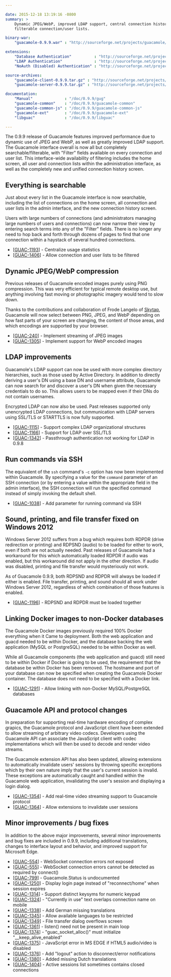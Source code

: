 ```yaml
---

date: 2015-12-18 13:19:16 -0800
summary: >
    Dynamic JPEG/WebP, improved LDAP support, central connection history,
    filterable connection/user lists.

binary-war:
    "guacamole-0.9.9.war" : "http://sourceforge.net/projects/guacamole/files/current/binary/guacamole-0.9.9.war/download"

extensions:
    "Database Authentication"          : "http://sourceforge.net/projects/guacamole/files/current/extensions/guacamole-auth-jdbc-0.9.9.tar.gz/download"
    "LDAP Authentication"              : "http://sourceforge.net/projects/guacamole/files/current/extensions/guacamole-auth-ldap-0.9.9.tar.gz/download"
    "NoAuth (Disabled) Authentication" : "http://sourceforge.net/projects/guacamole/files/current/extensions/guacamole-auth-noauth-0.9.9.tar.gz/download"

source-archives:
    "guacamole-client-0.9.9.tar.gz" : "http://sourceforge.net/projects/guacamole/files/current/source/guacamole-client-0.9.9.tar.gz/download"
    "guacamole-server-0.9.9.tar.gz" : "http://sourceforge.net/projects/guacamole/files/current/source/guacamole-server-0.9.9.tar.gz/download"

documentation:
    "Manual"              : "/doc/0.9.9/gug"
    "guacamole-common"    : "/doc/0.9.9/guacamole-common"
    "guacamole-common-js" : "/doc/0.9.9/guacamole-common-js"
    "guacamole-ext"       : "/doc/0.9.9/guacamole-ext"
    "libguac"             : "/doc/0.9.9/libguac"

---
```


The 0.9.9 release of Guacamole features improved performance due to dynamic use
of JPEG and WebP, as well as greatly improved LDAP support. The Guacamole
interface overall is now all but completely searchable/filterable, with
"Filter" fields available on every connection and user list. This interface-wide
availability of filtering includes the home screen, all user and
connection lists within the administration interface, as well as the completely
new and unified connection history screen.

Everything is searchable
------------------------

Just about every list in the Guacamole interface is now searchable, including
the list of connections on the home screen, all connection and user lists in
the admin interface, and the new connection history screen.

Users with large numbers of connections (and administrators managing large
numbers of users and connections) can now narrow their view by entering search
terms into any of the "Filter" fields. There is no longer any need to hop back
and forth through dozens of pages to find that one connection within a haystack
of several hundred connections.

 * [<a href='https://glyptodon.org/jira/browse/GUAC-1193'>GUAC-1193</a>] - Centralize usage statistics
 * [<a href='https://glyptodon.org/jira/browse/GUAC-1406'>GUAC-1406</a>] - Allow connection and user lists to be filtered

Dynamic JPEG/WebP compression
-----------------------------

Previous releases of Guacamole encoded images purely using PNG compression.
This was very efficient for typical remote desktop use, but anything involving
fast moving or photographic imagery would tend to slow down.

Thanks to the contributions and collaboration of Frode Langelo of [Skytap](http://www.skytap.com/), Guacamole will
now select between PNG, JPEG, and WebP depending on how fast parts of your
screen are changing, the content of those areas, and which encodings are
supported by your browser.

 * [<a href='https://glyptodon.org/jira/browse/GUAC-240'>GUAC-240</a>] - Implement streaming of JPEG images
 * [<a href='https://glyptodon.org/jira/browse/GUAC-1305'>GUAC-1305</a>] - Implement support for WebP encoded images

LDAP improvements
-----------------

Guacamole's LDAP support can now be used with more complex directory
hierarchies, such as those used by Active Directory. In addition to directly
deriving a user's DN using a base DN and username attribute, Guacamole can now
search for and discover a user's DN when given the necessary credentials to do
so. This allows users to be mapped even if their DNs do not contain usernames.

Encrypted LDAP can now also be used. Past releases supported only unencrypted
LDAP connections, but communication with LDAP servers using SSL/TLS or STARTTLS
is now fully supported.

 * [<a href='https://glyptodon.org/jira/browse/GUAC-1115'>GUAC-1115</a>] - Support complex LDAP organizational structures
 * [<a href='https://glyptodon.org/jira/browse/GUAC-1166'>GUAC-1166</a>] - Support for LDAP over SSL/TLS
 * [<a href='https://glyptodon.org/jira/browse/GUAC-1342'>GUAC-1342</a>] - Passthrough authentication not working for LDAP in 0.9.8

Run commands via SSH
--------------------

The equivalent of the `ssh` command's `-c` option has now been implemented
within Guacamole. By specifying a value for the `command` parameter of an SSH
connection (or by entering a value within the appropriate field in the admin
interface), the SSH connection will run the specified command instead of simply
invoking the default shell.

 * [<a href='https://glyptodon.org/jira/browse/GUAC-1038'>GUAC-1038</a>] - Add parameter for running command via SSH

Sound, printing, and file transfer fixed on Windows 2012
--------------------------------------------------------

Windows Server 2012 suffers from a bug which requires both RDPDR (drive
redirection or printing) and RDPSND (audio) to be loaded for either to work,
even if both are not actually needed. Past releases of Guacamole had a workaround
for this which automatically loaded RDPDR if audio was enabled, but this
workaround did not apply in the other direction. If audio was disabled,
printing and file transfer would mysteriously not work.

As of Guacamole 0.9.9, both RDPSND and RDPDR will always be loaded if either is
enabled. File transfer, printing, and sound should all work under Windows
Server 2012, regardless of which combination of those features is enabled.

 * [<a href='https://glyptodon.org/jira/browse/GUAC-1196'>GUAC-1196</a>] - RDPSND and RDPDR must be loaded together

Linking Docker images to non-Docker databases
---------------------------------------------

The Guacamole Docker images previously required 100% Docker everything when
it Came to deployment. Both the web application and guacd needed to be within
Docker, and the database backing the web application (MySQL or PostgreSQL)
needed to be within Docker as well.

While all Guacamole components (the web application and guacd) still need to be
within Docker if Docker is going to be used, the requirement that the database
be within Docker has been removed. The hostname and port of your database can
now be specified when creating the Guacamole Docker container. The database
does not need to be specified with a Docker link.

 * [<a href='https://glyptodon.org/jira/browse/GUAC-1291'>GUAC-1291</a>] - Allow linking with non-Docker MySQL/PostgreSQL databases

Guacamole API and protocol changes
----------------------------------

In preparation for supporting real-time hardware encoding of complex grapics,
the Guacamole protocol and JavaScript client have been extended to allow
streaming of arbitrary video codecs. Developers using the Guacamole API can
associate the JavaScript client with codec implementations which will then be
used to decode and render video streams.

The Guacamole extension API has also been updated, allowing extensions to
automatically invalidate users' sessions by throwing specific exceptions which
by their own nature imply that the user's current session is invalid. These
exceptions are automatically caught and handled within the Guacamole web
application, invalidating the user's session and displaying a login dialog.

 * [<a href='https://glyptodon.org/jira/browse/GUAC-1354'>GUAC-1354</a>] - Add real-time video streaming support to Guacamole protocol
 * [<a href='https://glyptodon.org/jira/browse/GUAC-1364'>GUAC-1364</a>] - Allow extensions to invalidate user sessions

Minor improvements / bug fixes
------------------------------

In addition to the above major improvements, several minor improvements and bug
fixes are included in 0.9.9, including additional translations, changes to
interface layout and behavior, and improved support for Microsoft Edge.

 * [<a href='https://glyptodon.org/jira/browse/GUAC-554'>GUAC-554</a>] - WebSocket connection errors not exposed
 * [<a href='https://glyptodon.org/jira/browse/GUAC-555'>GUAC-555</a>] - WebSocket connection errors cannot be detected as required by connect()
 * [<a href='https://glyptodon.org/jira/browse/GUAC-799'>GUAC-799</a>] - Guacamole.Status is undocumented
 * [<a href='https://glyptodon.org/jira/browse/GUAC-1250'>GUAC-1250</a>] - Display login page instead of "reconnect/home" when session expires
 * [<a href='https://glyptodon.org/jira/browse/GUAC-1314'>GUAC-1314</a>] - Support distinct keysyms for numeric keypad
 * [<a href='https://glyptodon.org/jira/browse/GUAC-1324'>GUAC-1324</a>] - "Currently in use" text overlaps connection name on mobile
 * [<a href='https://glyptodon.org/jira/browse/GUAC-1338'>GUAC-1338</a>] - Add German missing translations
 * [<a href='https://glyptodon.org/jira/browse/GUAC-1345'>GUAC-1345</a>] - Allow available languages to be restricted
 * [<a href='https://glyptodon.org/jira/browse/GUAC-1349'>GUAC-1349</a>] - File transfer dialog overflows screen
 * [<a href='https://glyptodon.org/jira/browse/GUAC-1361'>GUAC-1361</a>] - listen() need not be present in main loop
 * [<a href='https://glyptodon.org/jira/browse/GUAC-1374'>GUAC-1374</a>] - "guac_socket_alloc()" must initialize "__keep_alive_enabled"
 * [<a href='https://glyptodon.org/jira/browse/GUAC-1375'>GUAC-1375</a>] - JavaScript error in MS EDGE if HTML5 audio/video is disabled
 * [<a href='https://glyptodon.org/jira/browse/GUAC-1376'>GUAC-1376</a>] - Add "logout" action to disconnect/error notifications
 * [<a href='https://glyptodon.org/jira/browse/GUAC-1380'>GUAC-1380</a>] - Added missing Dutch translations
 * [<a href='https://glyptodon.org/jira/browse/GUAC-1404'>GUAC-1404</a>] - Active sessions list sometimes contains closed connections

